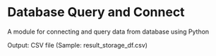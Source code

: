 # Database Query and Connect
A module for connecting and query data from database using Python

Output: CSV file (Sample: result_storage_df.csv)

